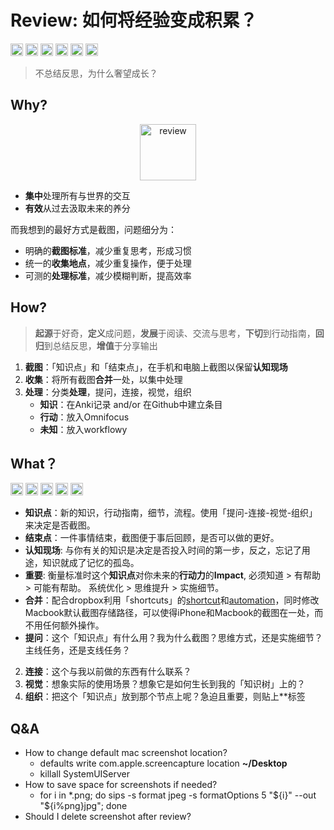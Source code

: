 # Review: 如何将经验变成积累？

<img src="https://i.imgur.com/lywdaP3.png" alt="right" width="20"/> 
<img src="https://i.imgur.com/3xYCguw.png" alt="shortcuts" width="20"/>
<img src="https://i.imgur.com/lywdaP3.png" alt="right" width="20"/> 
<img src="https://i.imgur.com/h0VjH0Q.png" alt="anki" width="20"/>
<img src="https://i.imgur.com/lywdaP3.png" alt="right" width="20"/> 
<img src="https://i.imgur.com/MwXB1il.png" alt="drawing" width="20"/>

> 不总结反思，为什么奢望成长？

## Why?

<center>
<img src="https://i.imgur.com/PNAowPi.png" alt="review" height="90"/>
</center>

* **集中**处理所有与世界的交互
* **有效**从过去汲取未来的养分

而我想到的最好方式是截图，问题细分为：

* 明确的**截图标准**，减少重复思考，形成习惯
* 统一的**收集地点**，减少重复操作，便于处理
* 可测的**处理标准**，减少模糊判断，提高效率

## How?

> **起源**于好奇，**定义**成问题，**发展**于阅读、交流与思考，**下切**到行动指南，**回归**到总结反思，**增值**于分享输出



1. **截图**：「知识点」和「结束点」，在手机和电脑上截图以保留**认知现场**
1. **收集**：将所有截图**合并**一处，以集中处理
1. **处理**：分类**处理**，提问，连接，视觉，组织
	* **知识**：在Anki记录 and/or 在Github中建立条目
	* **行动**：放入Omnifocus
	* **未知**：放入workflowy



## What？

<img src="https://i.imgur.com/lywdaP3.png" alt="right" width="20"/> <img src="https://i.imgur.com/5L0C5zD.png" alt="shortcuts" width="20"/>
<img src="https://i.imgur.com/CZTaNRb.jpg" alt="anki" width="20"/>
<img src="https://i.imgur.com/kLLtRlc.png" alt="drawing" width="20"/>
<img src="https://i.imgur.com/8MyBvDP.png" alt="drawing" width="20"/>

* **知识点**：新的知识，行动指南，细节，流程。使用「提问-连接-视觉-组织」来决定是否截图。
* **结束点**：一件事情结束，截图便于事后回顾，是否可以做的更好。
* **认知现场**: 与你有关的知识是决定是否投入时间的第一步，反之，忘记了用途，知识就成了记忆的孤岛。
*  **重要**: 衡量标准时这个**知识点**对你未来的**行动力**的**Impact**, 必须知道 > 有帮助 > 可能有帮助。 系统优化 > 思维提升 > 实施细节。
*  **合并**：配合dropbox利用「shortcuts」的[shortcut](https://i.imgur.com/ac30rCf.jpeg)和[automation](https://i.imgur.com/BoIyroH.png)，同时修改Macbook默认截图存储路径，可以使得iPhone和Macbook的截图在一处，而不用任何额外操作。
* **提问**：这个「知识点」有什么用？我为什么截图？思维方式，还是实施细节？主线任务，还是支线任务？
2. **连接**：这个与我以前做的东西有什么联系？
3. **视觉**：想象实际的使用场景？想象它是如何生长到我的「知识树」上的？
4. **组织**：把这个「知识点」放到那个节点上呢？急迫且重要，则贴上**标签

## Q&A

* How to change default mac screenshot location?
	* defaults write com.apple.screencapture location **~/Desktop**
	* killall SystemUIServer 
* How to save space for screenshots if needed? 
	* for i in *.png; do sips -s format jpeg -s formatOptions 5 "${i}" --out "${i%png}jpg"; done
* Should I delete screenshot after review?


